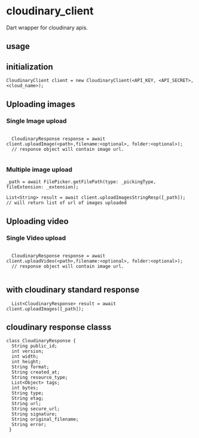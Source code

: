# cloudinary_client

Dart wrapper for cloudinary apis.

## usage 

## initialization
```
CloudinaryClient client = new CloudinaryClient(<API_KEY, <API_SECRET>, <cloud_name>);
```

## Uploading images

### Single Image upload
```
 
  CloudinaryResponse response = await client.uploadImage(<path>,filename:<optional>, folder:<optional>);
  // response object will contain image url.
  
```


### Multiple image upload
```
_path = await FilePicker.getFilePath(type: _pickingType, fileExtension: _extension);

List<String> result = await client.uploadImagesStringResp([_path]);
// will return list of url of images uploaded
```

##  Uploading video
###  Single Video upload
```
 
  CloudinaryResponse response = await client.uploadVideo(<path>,filename:<optional>, folder:<optional>);
  // response object will contain image url.
  
```

## with cloudinary standard response 

```
  List<CloudinaryResponse> result = await client.uploadImages([_path]);
```


## cloudinary response classs
```
class CloudinaryResponse {
  String public_id;
  int version;
  int width;
  int height;
  String format;
  String created_at;
  String resource_type;
  List<Object> tags;
  int bytes;
  String type;
  String etag;
  String url;
  String secure_url;
  String signature;
  String original_filename;
  String error;
 }
```
